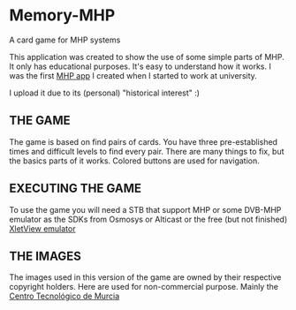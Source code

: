 Memory-MHP
==========

A card game for MHP systems

This application was created to show the use of some simple parts of MHP. It only has educational purposes. It's easy to understand how it works. I was the first [MHP app](https://wikipedia.org/wiki/Multimedia_Home_Platform) I created when I started to work at university.

I upload it due to its (personal) "historical interest" :)


THE GAME
--------

The game is based on find pairs of cards. You have three pre-established times and difficult levels to find every pair. There are many things to fix, but the basics parts of it works. Colored buttons are used for navigation.


EXECUTING THE GAME
------------------

To use the game you will need a STB that support MHP or some DVB-MHP emulator as the SDKs from Osmosys or Alticast or the free (but not finished) [XletView emulator](http://www.xletview.org/)


THE IMAGES
----------

The images used in this version of the game are owned by their respective copyright holders. Here are used for non-commercial purpose. Mainly the [Centro Tecnológico de Murcia](http://centic.es/)
